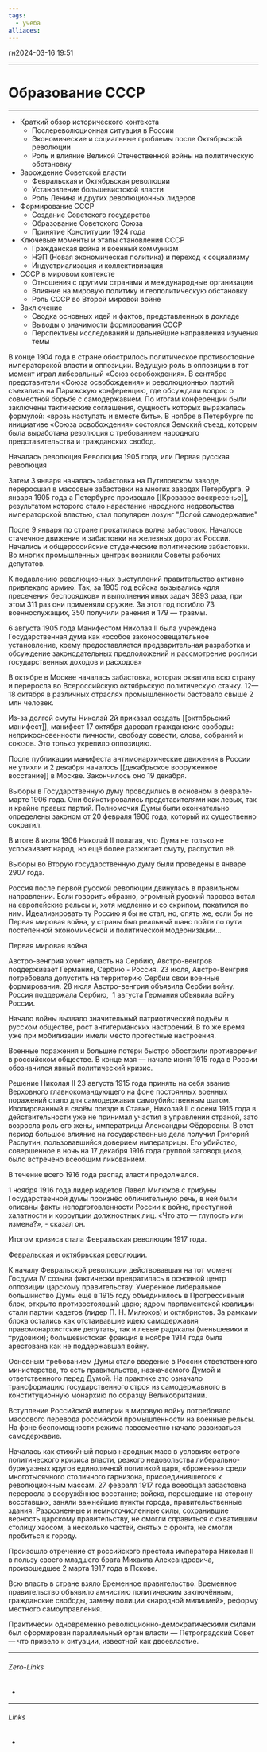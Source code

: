 ```yaml
---
tags:
  - учеба
alliaces:
---
```

гн2024-03-16
19:51
***
# Образование СССР
***
- Краткий обзор исторического контекста 
	- Послереволюционная ситуация в России 
	- Экономические и социальные проблемы после Октябрьской революции 
	- Роль и влияние Великой Отечественной войны на политическую обстановку
- Зарождение Советской власти 
	- Февральская и Октябрьская революции 
	- Установление большевистской власти 
	- Роль Ленина и других революционных лидеров
- Формирование СССР 
	- Создание Советского государства 
	- Образование Советского Союза 
	- Принятие Конституции 1924 года
- Ключевые моменты и этапы становления СССР 
	- Гражданская война и военный коммунизм 
	- НЭП (Новая экономическая политика) и переход к социализму 
	- Индустриализация и коллективизация
- СССР в мировом контексте 
	- Отношения с другими странами и международные организации 
	- Влияние на мировую политику и геополитическую обстановку 
	- Роль СССР во Второй мировой войне
- Заключение 
	- Сводка основных идей и фактов, представленных в докладе 
	- Выводы о значимости формирования СССР 
	- Перспективы исследований и дальнейшие направления изучения темы

В конце 1904 года в стране обострилось политическое противостояние императорской власти и оппозиции. Ведущую роль в оппозиции в тот момент играл либеральный «Союз освобождения». В сентябре представители «Союза освобождения» и революционных партий съехались на Парижскую конференцию, где обсуждали вопрос о совместной борьбе с самодержавием. По итогам конференции были заключены тактические соглашения, сущность которых выражалась формулой: «врозь наступать и вместе бить». В ноябре в Петербурге по инициативе «Союза освобождения» состоялся Земский съезд, которым была выработана резолюция с требованием народного представительства и гражданских свобод.

Началась революция Революция 1905 года, или Первая русская революция

Затем 3 января началась забастовка на Путиловском заводе, переросшая в массовые забастовки на многих заводах Петербурга, 9 января 1905 года а Петербурге произошло [[Кровавое воскресенье]], результатом которого стало нарастание народного недовольства императорской властью, стал популярен лозунг "Долой самодержавие"

После 9 января по стране прокатилась волна забастовок. Началось стачечное движение и забастовки на железных дорогах России. Начались и общероссийские студенческие политические забастовки. Во многих промышленных центрах возникли Советы рабочих депутатов.

К подавлению революционных выступлений правительство активно привлекало армию. Так, за 1905 год войска вызывались «для пресечения беспорядков» и выполнения иных задач 3893 раза, при этом 311 раз они применяли оружие. За этот год погибло 73 военнослужащих, 350 получили ранения и 179 — травмы.

6 августа 1905 года Манифестом Николая II была учреждена Государственная дума как «особое законосовещательное установление, коему предоставляется предварительная разработка и обсуждение законодательных предположений и рассмотрение росписи государственных доходов и расходов»

В октябре в Москве началась забастовка, которая охватила всю страну и переросла во Всероссийскую октябрьскую политическую стачку. 12—18 октября в различных отраслях промышленности бастовало свыше 2 млн человек.

Из-за долгой смуты Николай 2й приказал создать [[октябрьский манифест]], манифест 17 октября даровал гражданские свободы: неприкосновенности личности, свободу совести, слова, собраний и союзов. Это только укрепило оппозицию.

После публикации манифеста антимонархические движения в России не утихли и 2 декабря началось [[декабрьское вооруженное восстание]] в Москве. Закончилось оно 19 декабря.

Выборы в Государственную думу проводились в основном в феврале-марте 1906 года. Они бойкотировались представителями как левых, так и крайне правых партий. Полномочия Думы были окончательно определены законом от 20 февраля 1906 года, который их существенно сократил.

В итоге 8 июля 1906 Николай II полагая, что Дума не только не успокаивает народ, но ещё более разжигает смуту, распустил её.

Выборы во Вторую государственную думу были проведены в январе 2907 года.

Россия после первой русской революции двинулась в правильном направлении. Если говорить образно, огромный русский паровоз встал на европейские рельсы и, хотя медленно и со скрипом, покатился по ним. Идеализировать ту Россию я бы не стал, но, опять же, если бы не Первая мировая война, у страны был реальный шанс пойти по пути постепенной экономической и политической модернизации…

Первая мировая война

Австро-венгрия хочет напасть на Сербию, Австро-венгров поддерживает Германия, Сербию  - Россия. 23 июля, Австро-Венгрия потребовала допустить на территорию Сербии свои военные формирования. 28 июля Австро-венгрия объявила Сербии войну. Россия поддержала Сербию,  1 августа Германия объявила войну России. 

Начало войны вызвало значительный патриотический подъём в русском обществе, рост антигерманских настроений. В то же время уже при мобилизации имели место протестные настроения.

Военные поражения и большие потери быстро обострили противоречия в российском обществе. В конце мая — начале июня 1915 года в России обозначился явный политический кризис.

Решение Николая II 23 августа 1915 года принять на себя звание Верховного главнокомандующего на фоне постоянных военных поражений стало для самодержавия самоубийственным шагом. Изолированный в своём поезде в Ставке, Николай II с осени 1915 года в действительности уже не принимал участия в управлении страной, зато возросла роль его жены, императрицы Александры Фёдоровны. В этот период большое влияние на государственные дела получил Григорий Распутин, пользовавшийся доверием императрицы. Его убийство, совершенное в ночь на 17 декабря 1916 года группой заговорщиков, было встречено всеобщим ликованием.

В течение всего 1916 года распад власти продолжался.

1 ноября 1916 года лидер кадетов Павел Милюков с трибуны Государственной думы произнёс обличительную речь, в ней были описаны факты неподготовленности России к войне, преступной халатности и коррупции должностных лиц. «Что это — глупость или измена?», - сказал он.

Итогом кризиса стала Февральская революция 1917 года.

Февральская и октябрьская революции.

К началу Февральской революции действовавшая на тот момент Госдума IV созыва фактически превратилась в основной центр оппозиции царскому правительству. Умеренное либеральное большинство Думы ещё в 1915 году объединилось в Прогрессивный блок, открыто противостоявший царю; ядром парламентской коалиции стали партии кадетов (лидер П. Н. Милюков) и октябристов. За рамками блока остались как отстаивавшие идею самодержавия правомонархистские депутаты, так и левые радикалы (меньшевики и трудовики); большевистская фракция в ноябре 1914 года была арестована как не поддержавшая войну.

Основным требованием Думы стало введение в России ответственного министерства, то есть правительства, назначаемого Думой и ответственного перед Думой. На практике это означало трансформацию государственного строя из самодержавного в конституционную монархию по образцу Великобритании.

Вступление Российской империи в мировую войну потребовало массового перевода российской промышленности на военные рельсы. На фоне беспомощности режима повсеместно начало развиваться самодержавие.

Началась как стихийный порыв народных масс в условиях острого политического кризиса власти, резкого недовольства либерально-буржуазных кругов единоличной политикой царя, «брожения» среди многотысячного столичного гарнизона, присоединившегося к революционным массам. 27 февраля 1917 года всеобщая забастовка переросла в вооружённое восстание; войска, перешедшие на сторону восставших, заняли важнейшие пункты города, правительственные здания. Разрозненные и немногочисленные силы, сохранившие верность царскому правительству, не смогли справиться с охватившим столицу хаосом, а несколько частей, снятых с фронта, не смогли пробиться к городу.

Произошло отречение от российского престола императора Николая II в пользу своего младшего брата Михаила Александровича, произошедшее 2 марта 1917 года в Пскове.

Всю власть в стране взяло Временное правительство. Временное правительство объявило амнистию политическим заключённым, гражданские свободы, замену полиции «народной милицией», реформу местного самоуправления.

Практически одновременно революционно-демократическими силами был сформирован параллельный орган власти — Петроградский Совет — что привело к ситуации, известной как двоевластие.







***
###### Zero-Links
- 
***
###### Links
-